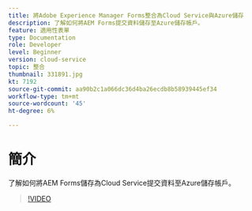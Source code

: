 ```yaml
---
title: 將Adobe Experience Manager Forms整合為Cloud Service與Azure儲存
description: 了解如何將AEM Forms提交資料儲存至Azure儲存帳戶。
feature: 適用性表單
type: Documentation
role: Developer
level: Beginner
version: cloud-service
topic: 整合
thumbnail: 331891.jpg
kt: 7192
source-git-commit: aa90b2c1a066dc36d4ba26ecdb8b58939445ef34
workflow-type: tm+mt
source-wordcount: '45'
ht-degree: 6%

---
```


# 簡介

了解如何將AEM Forms儲存為Cloud Service提交資料至Azure儲存帳戶。

>[!VIDEO](https://video.tv.adobe.com/v/331891/?quality=12&learn=on)
